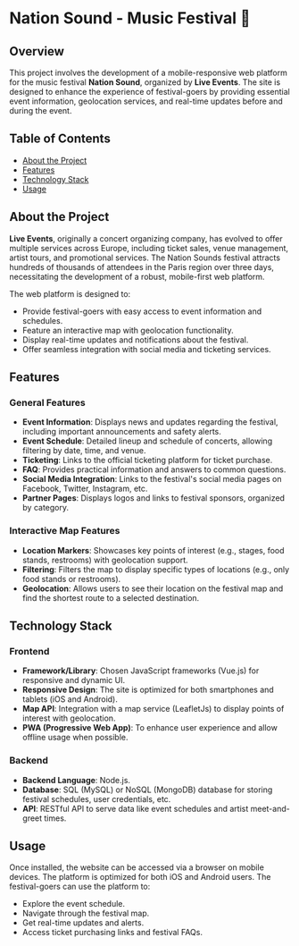 # Nation Sound - Music Festival 🎵

## Overview

This project involves the development of a mobile-responsive web platform for the music festival **Nation Sound**, organized by **Live Events**. The site is designed to enhance the experience of festival-goers by providing essential event information, geolocation services, and real-time updates before and during the event.

## Table of Contents

+ [About the Project](#about-the-project)
+ [Features](#features)
+ [Technology Stack](#technology-stack)
+ [Usage](#usage)

## About the Project

**Live Events**, originally a concert organizing company, has evolved to offer multiple services across Europe, including ticket sales, venue management, artist tours, and promotional services. The Nation Sounds festival attracts hundreds of thousands of attendees in the Paris region over three days, necessitating the development of a robust, mobile-first web platform.

The web platform is designed to:
+ Provide festival-goers with easy access to event information and schedules.
+ Feature an interactive map with geolocation functionality.
+ Display real-time updates and notifications about the festival.
+ Offer seamless integration with social media and ticketing services.

## Features

### General Features

+ **Event Information**: Displays news and updates regarding the festival, including important announcements and safety alerts.
+ **Event Schedule**: Detailed lineup and schedule of concerts, allowing filtering by date, time, and venue.
+ **Ticketing**: Links to the official ticketing platform for ticket purchase.
+ **FAQ**: Provides practical information and answers to common questions.
+ **Social Media Integration**: Links to the festival's social media pages on Facebook, Twitter, Instagram, etc.
+ **Partner Pages**: Displays logos and links to festival sponsors, organized by category.

### Interactive Map Features

+ **Location Markers**: Showcases key points of interest (e.g., stages, food stands, restrooms) with geolocation support.
+ **Filtering**: Filters the map to display specific types of locations (e.g., only food stands or restrooms).
+ **Geolocation**: Allows users to see their location on the festival map and find the shortest route to a selected destination.

## Technology Stack

### Frontend

+ **Framework/Library**: Chosen JavaScript frameworks (Vue.js) for responsive and dynamic UI.
+ **Responsive Design**: The site is optimized for both smartphones and tablets (iOS and Android).
+ **Map API**: Integration with a map service (LeafletJs) to display points of interest with geolocation.
+ **PWA (Progressive Web App)**: To enhance user experience and allow offline usage when possible.

### Backend

+ **Backend Language**: Node.js.
+ **Database**: SQL (MySQL) or NoSQL (MongoDB) database for storing festival schedules, user credentials, etc.
+ **API**: RESTful API to serve data like event schedules and artist meet-and-greet times.

## Usage

Once installed, the website can be accessed via a browser on mobile devices. The platform is optimized for both iOS and Android users. The festival-goers can use the platform to:

+ Explore the event schedule.
+ Navigate through the festival map.
+ Get real-time updates and alerts.
+ Access ticket purchasing links and festival FAQs.
